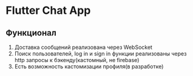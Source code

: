 # Flutter Chat App

## Функционал
1. Доставка сообщений реализована через WebSocket
2. Поиск пользователей, log in и sign in функции реализованы через http запросы к бэкенду(кастомный, не firebase)
3. Есть возможность кастомизации профиля(в разработке)



